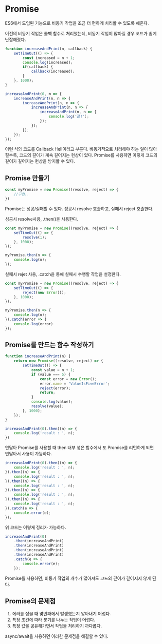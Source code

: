 # Promise

ES6에서 도입된 기능으로 비동기 작업을 조금 더 편하게 처리할 수 있도록 해준다.

이전의 비동기 작업은 콜백 함수로 처리했는데, 비동기 작업이 많아질 경우 코드가 쉽게 난잡해졌다.

```javascript
function increaseAndPrint(n, callback) {
    setTimeOut(() => {
        const increased = n + 1;
        console.log(increased);
        if(callback) {
            callback(increased);
        }
    }, 1000);
}

increaseAndPrint(0, n => {
    increaseAndPrint(n, n => {
        increaseAndPrint(n, n => {
            increaseAndPrint(n, n => {
                increaseAndPrint(n, n => {
                    console.log('끝!');
                });
            });
        });
    });
});
```

이런 식의 코드를 Callback Hell이라고 부른다.
비동기적으로 처리해야 하는 일이 많아질수록, 코드의 깊이가 계속 깊어지는 현상이 있다.
Promise를 사용하면 이렇게 코드의 깊이가 깊어지는 현상을 방지할 수 있다.

## Promise 만들기

```javascript
const myPromise = new Promise((resolve, reject) => {
    //구현..
})
```

Promise는 성공/실패할 수 있다.
성공시 resolve 호출하고, 실패시 reject 호출한다.

성공시 resolve사용, .then()을 사용한다.

```javascript
const myPromise = new Promise((resolve, reject) => {
    setTimeOut(() => {
        resolve(1);
    }, 1000);
});

myPromise.then(n => {
    console.log(n);
});
```

실패시 rejet 사용, .catch을 통해 실패시 수행할 작업을 설정한다.

```javascript
const myPromise = new Promise((resolve, reject) => {
    setTimeOut(() => {
        reject(new Error());
    }, 1000);
});

myPromise.then(n => {
    console.log(n);
}).catch(error => {
    console.log(error)
});
```

## Promise를 만드는 함수 작성하기

```javascript
function increaseAndPrint(n) {
    return new Promise((resolve, reject) => {
        setTimeOut(() => {
            const value = n + 1;
            if (value === 5) {
                const error = new Error();
                error.name = 'ValueIsFiveError';
                reject(error);
                return;
            }
            console.log(value);
            resolve(value);
        }, 1000);
    });
}

increaseAndPrint(0).then((n) => {
    console.log('result : ', n);
})
```

연달아 Promise를 사용할 때
then 내부 넣은 함수에서 또 Promise를 리턴하게 되면 연달아서 사용이 가능하다.

```javascript
increaseAndPrint(0).then((n) => {
    console.log('result : ', n);
}).then((n) => {
    console.log('result : ', n);
}).then((n) => {
    console.log('result : ', n);
}).then((n) => {
    console.log('result : ', n);
}).then((n) => {
    console.log('result : ', n);
}).catch(e => {
    console.error(e);
});
```

위 코드는 이렇게 정리가 가능하다.

```javascript
increaseAndPrint(0)
    .then(increaseAndPrint)
    .then(increaseAndPrint)
    .then(increaseAndPrint)
    .then(increaseAndPrint)
    .catch(e => {
        console.error(e);
    });
```

Promise를 사용하면, 비동기 작업의 개수가 많아져도 코드의 깊이가 깊어지지 않게 된다.

## Promise의 문제점

1. 에러를 잡을 때 몇번째에서 발생했는지 알아내기 어렵다.
2. 특정 조건에 따라 분기를 나누는 작업이 어렵다.
3. 특정 값을 공유해가면서 작업을 처리하기 까다롭다.

async/await을 사용하면 이러한 문제점을 해결할 수 있다.
